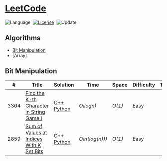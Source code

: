 # [LeetCode](https://leetcode.com/problemset/all/)

![Language](https://img.shields.io/badge/language-Python%20%2F%20Modern%20C++-orange.svg)&nbsp;
[![License](https://img.shields.io/badge/license-MIT-blue.svg)](./LICENSE.md)&nbsp;
![Update](https://img.shields.io/badge/update-weekly-green.svg)&nbsp;

## Algorithms

* [Bit Manipulation](https://github.com/usergit9119/LeetCode-Solutions#bit-manipulation)
* [Array]

## Bit Manipulation
|  #  | Title           |  Solution       |  Time           | Space           | Difficulty    | Tag          | Note| 
|-----|---------------- | --------------- | --------------- | --------------- | ------------- |--------------|-----|
3304 | [Find the K-th Character in String Game I](https://leetcode.com/problems/find-the-k-th-character-in-string-game-i/description/?envType=problem-list-v2&envId=bit-manipulation) | [C++](./C++/find-the-k-th-character-in-string-game-i.cpp) [Python](./Python3/find-the-k-th-character-in-string-game-i.py) | _O(logn)_ | _O(1)_ | Easy || Bitmasks
2859 | [Sum of Values at Indices With K Set Bits](https://leetcode.com/problems/sum-of-values-at-indices-with-k-set-bits/description/?envType=problem-list-v2&envId=bit-manipulation) | [C++](./C++/sum-of-values-at-indices-with-k-set-bits.cpp) [Python](./Python3/sum-of-values-at-indices-with-k-set-bits.py) | _O(n(log(n)))_ | _O(1)_ | Easy || Bitmasks